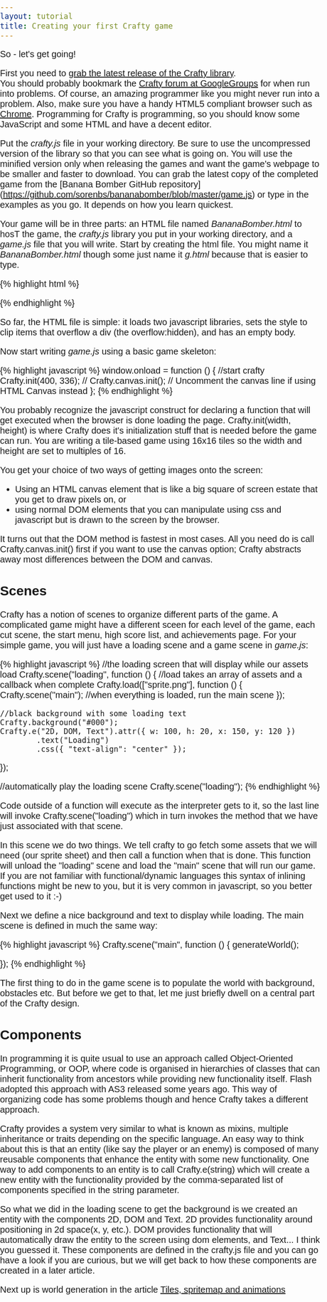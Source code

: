 ```yaml
---
layout: tutorial
title: Creating your first Crafty game
---
```


So - let's get going!

First you need to [grab the latest release of the Crafty library](http://craftyjs.com/tutorial/getting-started/download-and-setup).  
You should probably bookmark the [Crafty forum at GoogleGroups](https://groups.google.com/forum/#!forum/craftyjs) for when run into problems.  Of course,
an amazing programmer like you might never run into a problem.   Also, make sure you have a handy HTML5 compliant browser such as [Chrome](https://chrome.google.com).
Programming for Crafty is programming, so you should know some JavaScript and some HTML and have a decent editor.   

Put the *crafty.js* file in your working directory.  Be sure to use the uncompressed version of the library so that you can see what is going on.  You will use the
minified version only when releasing the games and want the game's webpage to be smaller and faster to download.  You can grab the
latest copy of the completed game from the [Banana Bomber GitHub repository] (https://github.com/sorenbs/bananabomber/blob/master/game.js) or
type in the examples as you go.  It depends on how you learn quickest.

Your game will be in three parts:  an HTML file named *BananaBomber.html* to hosT the game, the *crafty.js* library you put in your working directory, and a *game.js* file that you will write.
Start by creating the html file.  You might name it *BananaBomber.html* though some just name it *g.html* because that is easier to type. 

{% highlight html %}
<!DOCTYPE html>
<head>
    <script type="text/javascript" src="crafty.js"></script>
    <script type="text/javascript" src="game.js"></script>
    <title>My Crafty Game</title>
    <style>
    body, html { margin:0; padding: 0; overflow:hidden; font-family:Arial; font-size:20px }
    #cr-stage { border:2px solid black; margin:5px auto; color:white }
    </style>
</head>
<body>
</body>
</html>
{% endhighlight %}

So far, the HTML file is simple:  it loads two javascript libraries, sets the style to clip items that overflow a div (the overflow:hidden), and has an empty body.

Now start writing *game.js* using a basic game skeleton:

{% highlight javascript %}
window.onload = function () {
    //start crafty
    Crafty.init(400, 336);
    // Crafty.canvas.init();
    // Uncomment the canvas line if using HTML Canvas instead 
};
{% endhighlight %}

You probably recognize the javascript construct for declaring a function that will get executed when the browser is done loading the page. 
Crafty.init(width, height) is where Crafty does it's initialization stuff that is needed before the game can run.
You are writing a tile-based game using 16x16 tiles so the width and height are set to multiples of 16.

You get your choice of two ways of getting images onto the screen:

* Using an HTML canvas element that is like a big square of screen estate that you get to draw pixels on, or 
* using normal DOM elements that you can manipulate using css and javascript but is drawn to the screen by the browser. 

It turns out that the DOM method is fastest in most cases.  All you need do is call Crafty.canvas.init() first if you want to use the canvas option; Crafty abstracts away most differences between the DOM and canvas.

## Scenes

Crafty has a notion of scenes to organize different parts of the game.  A complicated game might have a different sceen for each
level of the game, each cut scene, the start menu, high score list, and achievements page.   For your simple game, you 
will just have a loading scene and a game scene in *game.js*:

{% highlight javascript %}
//the loading screen that will display while our assets load
Crafty.scene("loading", function () {
    //load takes an array of assets and a callback when complete
    Crafty.load(["sprite.png"], function () {
        Crafty.scene("main"); //when everything is loaded, run the main scene
    });

    //black background with some loading text
    Crafty.background("#000");
    Crafty.e("2D, DOM, Text").attr({ w: 100, h: 20, x: 150, y: 120 })
            .text("Loading")
            .css({ "text-align": "center" });
});

//automatically play the loading scene
Crafty.scene("loading");
{% endhighlight %}

Code outside of a function will execute as the interpreter gets to it, so the last line will invoke Crafty.scene("loading") which in turn invokes the method that we have just associated with that scene.

In this scene we do two things. We tell crafty to go fetch some assets that we will need (our sprite sheet) and then call a function when that is done. This function will unload the "loading" scene and load the "main" scene that will run our game. If you are not familiar with functional/dynamic languages this syntax of inlining functions might be new to you, but it is very common in javascript, so you better get used to it :-)

Next we define a nice background and text to display while loading. The main scene is defined in much the same way:

{% highlight javascript %}
Crafty.scene("main", function () {
    generateWorld();

});
{% endhighlight %}

The first thing to do in the game scene is to populate the world with background, obstacles etc. But before we get to that, let me just briefly dwell on a central part of the Crafty design.

## Components

In programming it is quite usual to use an approach called Object-Oriented Programming, or OOP, where code is organised in hierarchies of classes that can inherit functionality from ancestors while providing new functionality itself. Flash adopted this approach with AS3 released some years ago. This way of organizing code has some problems though and hence Crafty takes a different approach.

Crafty provides a system very similar to what is known as mixins, multiple inheritance or traits depending on the specific language. An easy way to think about this is that an entity (like say the player or an enemy) is composed of many reusable components that enhance the entity with some new functionality. One way to add components to an entity is to call Crafty.e(string) which will create a new entity with the functionality provided by the comma-separated list of components specified in the string parameter. 

So what we did in the loading scene to get the background is we created an entity with the components 2D, DOM and Text. 2D provides functionality around positioning in 2d space(x, y, etc.). DOM provides functionality that will automatically draw the entity to the screen using dom elements, and Text... I think you guessed it. These components are defined in the crafty.js file and you can go have a look if you are curious, but we will get back to how these components are created in a later article.


Next up is world generation in the article [Tiles, spritemap and animations](graphics)
